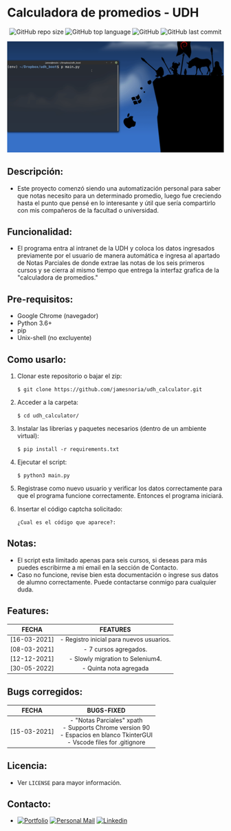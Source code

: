 # Calculadora de promedios - UDH

<div align="center">

![GitHub repo size](https://img.shields.io/github/repo-size/jamesnoria/udh_calculator) ![GitHub top language](https://img.shields.io/github/languages/top/jamesnoria/udh_calculator) ![GitHub](https://img.shields.io/github/license/jamesnoria/udh_calculator) ![GitHub last commit](https://img.shields.io/github/last-commit/jamesnoria/udh_calculator)

</div>


![image](https://github.com/jamesnoria/udh_calculator/blob/main/assets/init.gif)

## Descripción:

- Este proyecto comenzó siendo una automatización personal para saber que notas necesito para un determinado promedio, luego fue creciendo hasta el punto que pensé en lo interesante y útil que sería compartirlo con mis compañeros de la facultad o universidad.

## Funcionalidad:

- El programa entra al intranet de la UDH y coloca los datos ingresados previamente por el usuario de manera automática e ingresa al apartado de Notas Parciales de donde extrae las notas de los seis primeros cursos y se cierra al mismo tiempo que entrega la interfaz grafica de la "calculadora de promedios."

## Pre-requisitos:

- Google Chrome (navegador)
- Python 3.6+
- pip
- Unix-shell (no excluyente)

## Como usarlo:

1. Clonar este repositorio o bajar el zip:

    ```shell
    $ git clone https://github.com/jamesnoria/udh_calculator.git
    ```

2. Acceder a la carpeta:

    ```shell
    $ cd udh_calculator/
    ```

3. Instalar las librerias y paquetes necesarios (dentro de un ambiente virtual):

    ```shell
    $ pip install -r requirements.txt
    ```

4. Ejecutar el script:

    ```shell
    $ python3 main.py
    ```
5. Registrase como nuevo usuario y verificar los datos correctamente para que el programa funcione correctamente. Entonces el programa iniciará.

6. Insertar el código captcha solicitado:

    ```shell
    ¿Cual es el código que aparece?:
    ```

## Notas:
- El script esta limitado apenas para seis cursos, si deseas para más puedes escribirme a mi email en la sección de Contacto.
- Caso no funcione, revise bien esta documentación o ingrese sus datos de alumno correctamente. Puede contactarse conmigo para cualquier duda.

## Features:
<div align="center">

| FECHA | FEATURES |
|:-:|:-:|
| [16-03-2021] | - Registro inicial para nuevos usuarios. |
| [08-03-2021] | - 7 cursos agregados.                    |
| [12-12-2021] | - Slowly migration to Selenium4.         |
| [30-05-2022] | - Quinta nota agregada                   |

</div>

## Bugs corregidos:
<div align="center">

| FECHA | BUGS-FIXED |
|:-:|:-:|
| [15-03-2021] | - "Notas Parciales" xpath <br> - Supports Chrome version 90 <br> - Espacios en blanco TkinterGUI <br> - Vscode files for .gitignore |

</div>

## Licencia:

- Ver `LICENSE` para mayor información.

## Contacto:

- [![Portfolio](https://img.shields.io/badge/www.jamesnoria.me-000000?style=for-the-badge&logo=About.me&logoColor=white)](https://jamesnoria.me/) [![Personal Mail](https://img.shields.io/badge/jnoria.dev@gmail.com-D14836?style=for-the-badge&logo=gmail&logoColor=white&link=mailto:jnoria.dev@gmail.com)](mailto:jnoria.dev@gmail.com) [![Linkedin](https://img.shields.io/badge/jamesnoria-0077B5?style=for-the-badge&logo=linkedin&logoColor=white)](https://www.linkedin.com/in/jamesnoria/)
